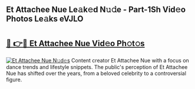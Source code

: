 ## Et Attachee Nue Le𝚊k𝚎d N𝚞𝚍e - Part-1Sh Vid𝚎o Photos Le𝚊ks eVJLO

# <h2><a href="http://fb943n.evod.top/?m=Et+Attachee+Nue">🔗 👉🔴 Et Attachee Nue Vid𝚎o Ph𝚘t𝚘s</a></h2>

[![Et Attachee Nue N𝚞d𝚎s](https://i.imgur.com/8V9OHl7.gif)](http://fb943n.evod.top/?m=Et+Attachee+Nue)
Content creator Et Attachee Nue with a focus on dance trends and lifestyle snippets. The public's perception of Et Attachee Nue has shifted over the years, from a beloved celebrity to a controversial figure. 
